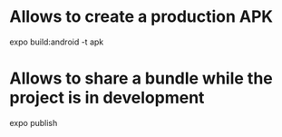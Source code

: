 # Allows to create a production APK

expo build:android -t apk

# Allows to share a bundle while the project is in development

expo publish
